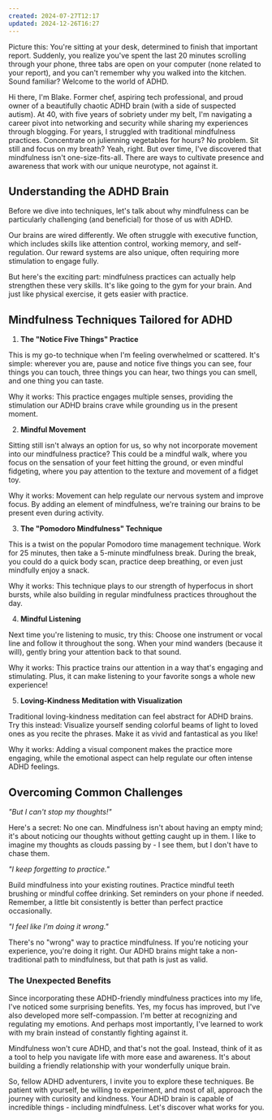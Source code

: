 ```yaml
---
created: 2024-07-27T12:17
updated: 2024-12-26T16:27
---
```


Picture this: You're sitting at your desk, determined to finish that important report. Suddenly, you realize you've spent the last 20 minutes scrolling through your phone, three tabs are open on your computer (none related to your report), and you can't remember why you walked into the kitchen. Sound familiar? Welcome to the world of ADHD.

Hi there, I'm Blake. Former chef, aspiring tech professional, and proud owner of a beautifully chaotic ADHD brain (with a side of suspected autism). At 40, with five years of sobriety under my belt, I'm navigating a career pivot into networking and security while sharing my experiences through blogging. For years, I struggled with traditional mindfulness practices. Concentrate on julienning vegetables for hours? No problem. Sit still and focus on my breath? Yeah, right. But over time, I've discovered that mindfulness isn't one-size-fits-all. There are ways to cultivate presence and awareness that work with our unique neurotype, not against it.

## Understanding the ADHD Brain

Before we dive into techniques, let's talk about why mindfulness can be particularly challenging (and beneficial) for those of us with ADHD.

Our brains are wired differently. We often struggle with executive function, which includes skills like attention control, working memory, and self-regulation. Our reward systems are also unique, often requiring more stimulation to engage fully.

But here's the exciting part: mindfulness practices can actually help strengthen these very skills. It's like going to the gym for your brain. And just like physical exercise, it gets easier with practice.

## Mindfulness Techniques Tailored for ADHD

1. **The "Notice Five Things" Practice**

This is my go-to technique when I'm feeling overwhelmed or scattered. It's simple: wherever you are, pause and notice five things you can see, four things you can touch, three things you can hear, two things you can smell, and one thing you can taste.

Why it works: This practice engages multiple senses, providing the stimulation our ADHD brains crave while grounding us in the present moment.

2. **Mindful Movement**

Sitting still isn't always an option for us, so why not incorporate movement into our mindfulness practice? This could be a mindful walk, where you focus on the sensation of your feet hitting the ground, or even mindful fidgeting, where you pay attention to the texture and movement of a fidget toy.

Why it works: Movement can help regulate our nervous system and improve focus. By adding an element of mindfulness, we're training our brains to be present even during activity.

3. **The "Pomodoro Mindfulness" Technique**

This is a twist on the popular Pomodoro time management technique. Work for 25 minutes, then take a 5-minute mindfulness break. During the break, you could do a quick body scan, practice deep breathing, or even just mindfully enjoy a snack.

Why it works: This technique plays to our strength of hyperfocus in short bursts, while also building in regular mindfulness practices throughout the day.

4. **Mindful Listening**

Next time you're listening to music, try this: Choose one instrument or vocal line and follow it throughout the song. When your mind wanders (because it will), gently bring your attention back to that sound.

Why it works: This practice trains our attention in a way that's engaging and stimulating. Plus, it can make listening to your favorite songs a whole new experience!

5. **Loving-Kindness Meditation with Visualization**

Traditional loving-kindness meditation can feel abstract for ADHD brains. Try this instead: Visualize yourself sending colorful beams of light to loved ones as you recite the phrases. Make it as vivid and fantastical as you like!

Why it works: Adding a visual component makes the practice more engaging, while the emotional aspect can help regulate our often intense ADHD feelings.

## Overcoming Common Challenges

*"But I can't stop my thoughts!"* 

Here's a secret: No one can. Mindfulness isn't about having an empty mind; it's about noticing our thoughts without getting caught up in them. I like to imagine my thoughts as clouds passing by - I see them, but I don't have to chase them.

*"I keep forgetting to practice."*

Build mindfulness into your existing routines. Practice mindful teeth brushing or mindful coffee drinking. Set reminders on your phone if needed. Remember, a little bit consistently is better than perfect practice occasionally.

*"I feel like I'm doing it wrong."*

There's no "wrong" way to practice mindfulness. If you're noticing your experience, you're doing it right. Our ADHD brains might take a non-traditional path to mindfulness, but that path is just as valid.

### The Unexpected Benefits

Since incorporating these ADHD-friendly mindfulness practices into my life, I've noticed some surprising benefits. Yes, my focus has improved, but I've also developed more self-compassion. I'm better at recognizing and regulating my emotions. And perhaps most importantly, I've learned to work with my brain instead of constantly fighting against it.

Mindfulness won't cure ADHD, and that's not the goal. Instead, think of it as a tool to help you navigate life with more ease and awareness. It's about building a friendly relationship with your wonderfully unique brain.

So, fellow ADHD adventurers, I invite you to explore these techniques. Be patient with yourself, be willing to experiment, and most of all, approach the journey with curiosity and kindness. Your ADHD brain is capable of incredible things - including mindfulness. Let's discover what works for you.